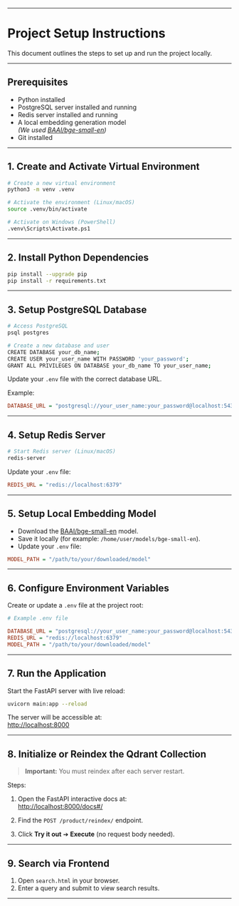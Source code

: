 
---

# Project Setup Instructions

This document outlines the steps to set up and run the project locally.

---

## Prerequisites

- Python installed
- PostgreSQL server installed and running
- Redis server installed and running
- A local embedding generation model  
  *(We used [BAAI/bge-small-en](https://huggingface.co/BAAI/bge-small-en))*
- Git installed

---

## 1. Create and Activate Virtual Environment

```bash
# Create a new virtual environment
python3 -m venv .venv

# Activate the environment (Linux/macOS)
source .venv/bin/activate

# Activate on Windows (PowerShell)
.venv\Scripts\Activate.ps1
```

---

## 2. Install Python Dependencies

```bash
pip install --upgrade pip
pip install -r requirements.txt
```

---

## 3. Setup PostgreSQL Database

```bash
# Access PostgreSQL
psql postgres

# Create a new database and user
CREATE DATABASE your_db_name;
CREATE USER your_user_name WITH PASSWORD 'your_password';
GRANT ALL PRIVILEGES ON DATABASE your_db_name TO your_user_name;
```

Update your `.env` file with the correct database URL.

Example:
```ini
DATABASE_URL = "postgresql://your_user_name:your_password@localhost:5432/your_db_name"
```

---

## 4. Setup Redis Server

```bash
# Start Redis server (Linux/macOS)
redis-server

```

Update your `.env` file:

```ini
REDIS_URL = "redis://localhost:6379"
```

---

## 5. Setup Local Embedding Model

- Download the [BAAI/bge-small-en](https://huggingface.co/BAAI/bge-small-en) model.
- Save it locally (for example: `/home/user/models/bge-small-en`).
- Update your `.env` file:

```ini
MODEL_PATH = "/path/to/your/downloaded/model"
```

---

## 6. Configure Environment Variables

Create or update a `.env` file at the project root:

```ini
# Example .env file

DATABASE_URL = "postgresql://your_user_name:your_password@localhost:5432/your_db_name"
REDIS_URL = "redis://localhost:6379"
MODEL_PATH = "/path/to/your/downloaded/model"
```

---

## 7. Run the Application

Start the FastAPI server with live reload:

```bash
uvicorn main:app --reload
```

The server will be accessible at:  
[http://localhost:8000](http://localhost:8000)

---


## 8. Initialize or Reindex the Qdrant Collection

> **Important:** You must reindex after each server restart.

Steps:
1. Open the FastAPI interactive docs at:  
   [http://localhost:8000/docs#/](http://localhost:8000/docs#/)
   
2. Find the `POST /product/reindex/` endpoint.

3. Click **Try it out** ➔ **Execute** (no request body needed).

---

## 9. Search via Frontend

1. Open `search.html` in your browser.
2. Enter a query and submit to view search results.

---



